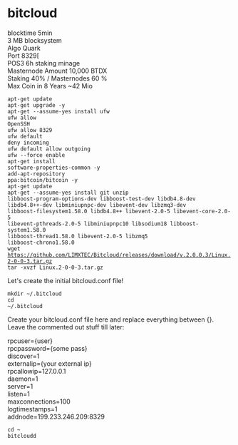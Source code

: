 # bitcloud
blocktime 5min<br>
3 MB blocksystem<br>
Algo Quark<br>
Port 8329[<br>
POS3 6h staking minage<br>
Masternode Amount 10,000 BTDX <br>
Staking 40% / Masternodes 60 %<br>
Max Coin in 8 Years ~42 Mio<br>



<code>apt-get update</code><br>
<code>apt-get upgrade -y</code><br>
<code>apt-get --assume-yes install ufw</code></br>
<code>ufw allow OpenSSH</code></br>
<code>ufw allow 8329</code></br>
<code>ufw default deny incoming</code></br>
<code>ufw default allow outgoing</code></br>
<code>ufw --force enable</code></br>
<code>apt-get install software-properties-common -y</code><br>
<code>add-apt-repository ppa:bitcoin/bitcoin -y</code><br>
<code>apt-get update</code><br>
<code>apt-get --assume-yes install git unzip libboost-program-options-dev libboost-test-dev libdb4.8-dev libdb4.8++-dev libminiupnpc-dev libevent-dev libzmq3-dev libboost-filesystem1.58.0 libdb4.8++ libevent-2.0-5 libevent-core-2.0-5 libevent-pthreads-2.0-5 libminiupnpc10 libsodium18 libboost-system1.58.0 libboost-thread1.58.0 libevent-2.0-5 libzmq5 libboost-chrono1.58.0</code><br>
<code>wget https://github.com/LIMXTEC/Bitcloud/releases/download/v.2.0.0.3/Linux.2-0-0-3.tar.gz</code><br>
<code>tar -xvzf Linux.2-0-0-3.tar.gz</code><br>

Let's create the initial bitcloud.conf file!</br>

<code>mkdir ~/.bitcloud</code></br>
<code>cd ~/.bitcloud</code></br>

Create your bitcloud.conf file here and replace everything between {}. Leave the commented out stuff till later:</br>

rpcuser={user}</br>
rpcpassword={some pass}</br>
discover=1</br>
externalip={your external ip}</br>
rpcallowip=127.0.0.1</br>
daemon=1</br>
server=1</br>
listen=1</br>
maxconnections=100</br>
logtimestamps=1</br>
addnode=199.233.246.209:8329</br>
  
<code>cd ~</code></br>
<code>bitcloudd</code></br>
